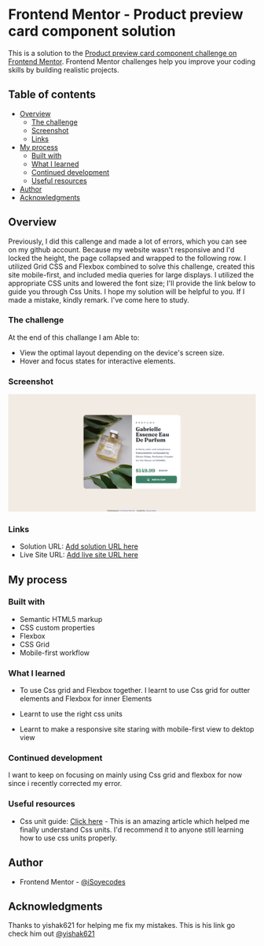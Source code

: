 # Frontend Mentor - Product preview card component solution

This is a solution to the [Product preview card component challenge on Frontend Mentor](https://www.frontendmentor.io/challenges/product-preview-card-component-GO7UmttRfa). Frontend Mentor challenges help you improve your coding skills by building realistic projects. 

## Table of contents

- [Overview](#correcting-my-mistake)
  - [The challenge](#product-preview-card-component-solution)
  - [Screenshot](#screenshot)
  - [Links](#links)
- [My process](#my-process)
  - [Built with](#html-css-only)
  - [What I learned](#what-i-learned)
  - [Continued development](#continued-development)
  - [Useful resources](#Css-grid-guid/Flexbox-guide)
- [Author](#iSoyecodes)
- [Acknowledgments](#acknowledgments)

## Overview
Previously, I did this callenge and made a lot of errors, which you can see on my github account. Because my website wasn't responsive and I'd locked the height, the page collapsed and wrapped to the following row. I utilized Grid CSS and Flexbox combined to solve this challenge, created this site mobile-first, and included media queries for large displays. I utilized the appropriate CSS units and lowered the font size; I'll provide the link below to guide you through Css Units. I hope my solution will be helpful to you. If I made a mistake, kindly remark. I've come here to study.

### The challenge

At the end of this challange I am Able to:

- View the optimal layout depending on the device's screen size.
- Hover and focus states for interactive elements.

### Screenshot

![](./design/screencapture-127-0-0-1-5500-index-html-2022-11-07-18_51_31.png)

### Links

- Solution URL: [Add solution URL here](https://your-solution-url.com)
- Live Site URL: [Add live site URL here](https://isoyecodes.github.io/Product-preview-re-do/)

## My process

### Built with

- Semantic HTML5 markup
- CSS custom properties
- Flexbox
- CSS Grid
- Mobile-first workflow

### What I learned

- To use Css grid and Flexbox together.
I learnt to use Css grid for outter elements and Flexbox for inner Elements

- Learnt to use the right css units
- Learnt to make a responsive site staring with mobile-first view to dektop view


### Continued development

I want to keep on focusing on mainly using Css grid and flexbox for now since i recently corrected my error.

### Useful resources

- Css unit guide: [Click here](https://developer.mozilla.org/en-US/docs/Learn/CSS/Building_blocks/Values_and_units) - This is an amazing article which helped me finally understand Css units. I'd recommend it to anyone still learning how to use css units properly.

## Author

- Frontend Mentor - [@iSoyecodes](https://www.frontendmentor.io/profile/iSoyecodes)

## Acknowledgments

Thanks to yishak621 for helping me fix my mistakes. This is his link go check him out [@yishak621](https://www.frontendmentor.io/profile/yishak621)

